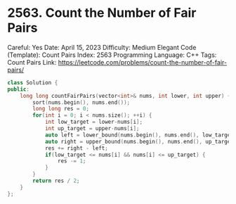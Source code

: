 # 2563. Count the Number of Fair Pairs

Careful: Yes
Date: April 15, 2023
Difficulty: Medium
Elegant Code (Template): Count Pairs
Index: 2563
Programming Language: C++
Tags: Count Pairs
Link: https://leetcode.com/problems/count-the-number-of-fair-pairs/

```cpp
class Solution {
public:
    long long countFairPairs(vector<int>& nums, int lower, int upper) {
        sort(nums.begin(), nums.end());
        long long res = 0;
        for(int i = 0; i < nums.size(); ++i) {
            int low_target = lower-nums[i];
            int up_target = upper-nums[i];
            auto left = lower_bound(nums.begin(), nums.end(), low_target);
            auto right = upper_bound(nums.begin(), nums.end(), up_target);
            res += right - left;
            if(low_target <= nums[i] && nums[i] <= up_target) {
                res -= 1;
            }
        }
        return res / 2;
    }
};
```